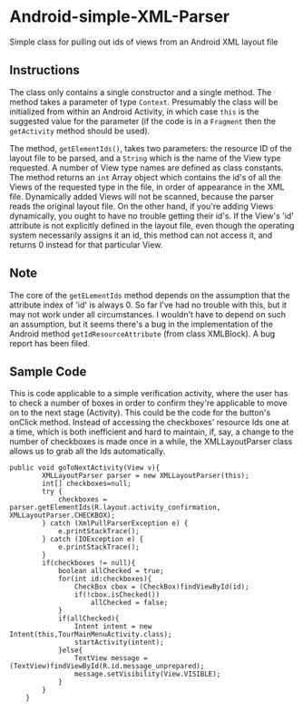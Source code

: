 Android-simple-XML-Parser
=========================

Simple class for pulling out ids of views from an Android XML layout file

Instructions
------------

The class only contains a single constructor and a single method.  The method takes a parameter of type `Context`.  Presumably the class will be initialized from within an Android Activity, in which case `this` is the suggested value for the parameter (if the code is in a `Fragment` then the `getActivity` method should be used).

The method, `getElementIds()`, takes two parameters: the resource ID of the layout file to be parsed, and a `String` which is the name of the View type requested.  A number of View type names are defined as class constants.  The method returns an `int` Array object which contains the id's of all the Views of the requested type in the file, in order of appearance in the XML file.  Dynamically added Views will not be scanned, because the parser reads the original layout file.  On the other hand, if you're adding Views dynamically, you ought to have no trouble getting their id's.  If the View's 'id' attribute is not explicitly defined in the layout file, even though the operating system necessarily assigns it an id, this method can not access it, and returns 0 instead for that particular View.

Note
----

The core of the `getELementIds` method depends on the assumption that the attribute index of 'id' is always 0. So far I've had no trouble with this, but it may not work under all circumstances.  I wouldn't have to depend on such an assumption, but it seems there's a bug in the implementation of the Android method `getIdResourceAttribute` (from class XMLBlock).  A bug report has been filed.

Sample Code
-----------

This is code applicable to a simple verification activity, where the user has to check a number of boxes in order to confirm they're applicable to move on to the next stage (Activity).  This could be the code for the button's onClick method.  Instead of accessing the checkboxes' resource Ids one at a time, which is both inefficient and hard to maintain, if, say, a change to the number of checkboxes is made once in a while, the XMLLayoutParser class allows us to grab all the Ids automatically.

    public void goToNextActivity(View v){
    		XMLLayoutParser parser = new XMLLayoutParser(this);
    		int[] checkboxes=null;
    		try {
    			checkboxes = parser.getElementIds(R.layout.activity_confirmation, XMLLayoutParser.CHECKBOX);
    		} catch (XmlPullParserException e) {
    			e.printStackTrace();
    		} catch (IOException e) {
    			e.printStackTrace();
    		}
    		if(checkboxes != null){
        		boolean allChecked = true;
        		for(int id:checkboxes){
        			CheckBox cbox = (CheckBox)findViewById(id);
        			if(!cbox.isChecked())
        				allChecked = false;
        		}
        		if(allChecked){
        			Intent intent = new Intent(this,TourMainMenuActivity.class);
        			startActivity(intent);
        		}else{
        			TextView message = (TextView)findViewById(R.id.message_unprepared);
        			message.setVisibility(View.VISIBLE);
        		}
    		}
    	}
